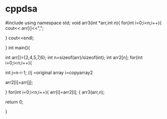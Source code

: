 # cppdsa
#include<iostream>
using namespace std;
void arr3(int *arr,int n){
for(int i=0;i<n;i++){
cout<< arr[i]<<",";


}
cout<<endl;

}
int main(){


int arr[]={2,4,5,7,6};
int n=sizeof(arr)/sizeof(int);
int arr2[n];
for(int i=0;i<n;i++){

int j=n-i-1; //j =original array i=copyarray2

arr2[i]=arr[j];

}
for(int i=0;i<n;i++){
    arr[i]=arr2[i];
{
 arr3(arr,n);

return 0;


}
